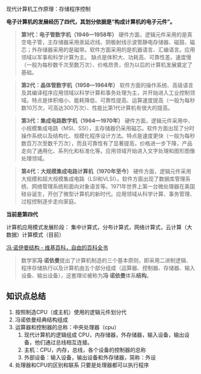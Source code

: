 现代计算机工作原理：存储程序控制

**电子计算机的发展经历了四代，其划分依据是“构成计算机的电子元件”。**

> **第1代：电子管数字机（1946—1958年）**
硬件方面，逻辑元件采用的是真空电子管，主存储器采用汞延迟线、阴极射线示波管静电存储器、磁鼓、磁芯；外存储器采用的是磁带。软件方面采用的是机器语言、汇编语言。应用领域以军事和科学计算为主。
缺点是体积大、功耗高、可靠性差。速度慢（一般为每秒数千次至数万次）、价格昂贵，但为以后的计算机发展奠定了基础。

> **第2代：晶体管数字机（1958—1964年）**
软件方面的操作系统、高级语言及其编译程序应用领域以科学计算和事务处理为主，并开始进入工业控制领域。特点是体积缩小、能耗降低、可靠性提高、运算速度提高（一般为每秒数10万次，可高达300万次）、性能比第1代计算机有很大的提高。

> **第3代：集成电路数字机（1964—1970年）**
硬件方面，逻辑元件采用中、小规模集成电路（MSI、SSI），主存储器仍采用磁芯。软件方面出现了分时操作系统以及结构化、规模化程序设计方法。特点是速度更快（一般为每秒数百万次至数千万次），而且可靠性有了显著提高，价格进一步下降，产品走向了通用化、系列化和标准化等。应用领域开始进入文字处理和图形图像处理领域。

> **第4代：大规模集成电路计算机（1970年至今）**
硬件方面，逻辑元件采用大规模和超大规模集成电路（LSI和VLSI）。软件方面出现了数据库管理系统、网络管理系统和面向对象语言等。1971年世界上第一台微处理器在美国硅谷诞生，开创了微型计算机的新时代。应用领域从科学计算、事务管理、过程控制逐步走向家庭。

**当前是第四代**

计算机应用模式发展阶段：
集中计算式，分布计算式，网络计算式，云计算（大数据）计算模式（目前）

[冯·诺伊曼结构 - 维基百科，自由的百科全书](https://zh.wikipedia.org/wiki/%E5%86%AF%C2%B7%E8%AF%BA%E4%BC%8A%E6%9B%BC%E7%BB%93%E6%9E%84)

> 数学家**冯**·**诺依曼**提出了计算机制造的三个基本原则，即采用二进制逻辑、程序存储执行以及计算机由五个部分组成（运算器、控制器、存储器、输入设备、输出设备），这套理论被称为**冯**·**诺依曼**体系**结构**。
> 

## 知识点总结

1. 按照制造CPU（或主机）使用的逻辑元件划分代
2. 冯诺依曼经典结构组成
3. 运算器和控制器的总称：中央处理器（cpu）
    1. 现代计算机的逻辑组成
    CPU，内存储器，外存储器，输入设备，输出设备，他们通过总线相互连接。
    2. 主机：CPU，内存，总线，各个设备的控制器的总称
    3. 外部设备：输入设备，输出设备和外存储器，简称：外设
4. 处理器和CPU的区别和联系
只要是处理器都可以执行程序
